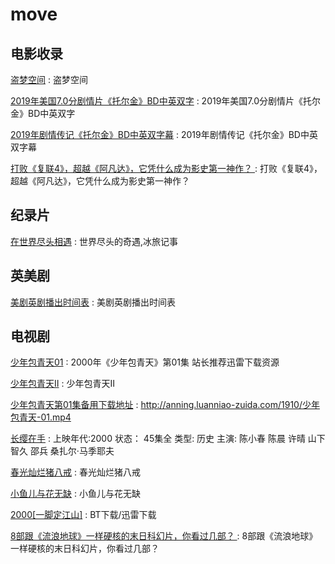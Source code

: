 # move

## 电影收录

[盗梦空间](https://zhidao.baidu.com/question/1447067851124930300.html) : 盗梦空间

[2019年美国7.0分剧情片《托尔金》BD中英双字](https://www.dy2018.com/i/101030.html) : 2019年美国7.0分剧情片《托尔金》BD中英双字 

[2019年剧情传记《托尔金》BD中英双字幕](https://www.dytt8.net/html/gndy/dyzz/20190728/58910.html) : 2019年剧情传记《托尔金》BD中英双字幕

[打败《复联4》，超越《阿凡达》，它凭什么成为影史第一神作？ ](https://movie.xunlei.com/reviews/148733?entrypage=xlx_startup_page&entry=xlx_banner) : 打败《复联4》，超越《阿凡达》，它凭什么成为影史第一神作？  

## 纪录片

[在世界尽头相遇](https://www.btmao.cc/v/8841.html) : 世界尽头的奇遇,冰旅记事


## 英美剧

[美剧英剧播出时间表](http://huo360.cc/calendar) : 美剧英剧播出时间表 

## 电视剧

[少年包青天01](http://11k.tw/DLJ/51821_downid_xl0.shtml) : 2000年《少年包青天》第01集 站长推荐迅雷下载资源

[少年包青天Ⅱ](https://www.btmao.cc/v/23010.html) : 少年包青天Ⅱ 

[少年包青天第01集备用下载地址](http://anning.luanniao-zuida.com/1910/少年包青天-01.mp4) : http://anning.luanniao-zuida.com/1910/少年包青天-01.mp4

[长缨在手](http://370kan.com/ju/11594) : 上映年代:2000 状态： 45集全 类型: 历史 主演: 陈小春   陈晨   许晴   山下智久   邵兵   桑扎尔·马季耶夫   

[春光灿烂猪八戒](http://370kan.com/ju/18585) : 春光灿烂猪八戒

[小鱼儿与花无缺](http://370kan.com/ju/21164) : 小鱼儿与花无缺 

[2000[一脚定江山]](http://www.xiepp.com/guochantv/35315.html) : BT下载/迅雷下载 

[8部跟《流浪地球》一样硬核的末日科幻片，你看过几部？ ](https://movie.xunlei.com/circles/34/posts/1081446?entrypage=xlx_startup_page&entry=xlx_banner) : 8部跟《流浪地球》一样硬核的末日科幻片，你看过几部？  



